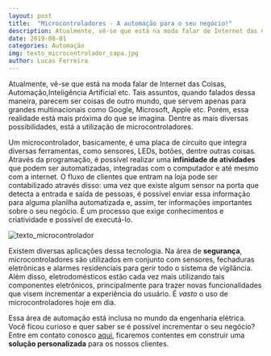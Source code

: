 ```yaml
---
layout: post
title:  "Microcontroladores - A automação para o seu negócio!"
description: Atualmente, vê-se que está na moda falar de Internet das Coisas, Automação [...]
date: 2019-08-01
categories: Automação
img: texto_microcontrolador_capa.jpg
author: Lucas Ferreira
---
```


Atualmente, vê-se que está na moda falar de Internet das Coisas, Automação,Inteligência Artificial etc. Tais assuntos, quando falados dessa maneira, parecem ser coisas de outro mundo, que servem apenas para grandes multinacionais como Google, Microsoft, Apple etc. Porém, essa realidade está mais próxima do que se imagina. Dentre as mais diversas possibilidades, está a utilização de microcontroladores.

Um microcontrolador, basicamente, é uma placa de circuito que integra diversas ferramentas, como sensores, LEDs, botões, dentre outras coisas. Através da programação, é possível realizar uma **infinidade de atividades** que podem ser automatizadas, integradas com o computador e até mesmo com a internet. O fluxo de clientes que entram na loja pode ser contabilizado através disso: uma vez que existe algum sensor na porta que detecta a entrada e saída de pessoas, é possível enviar essa informação para alguma planilha automatizada e, assim, ter informações importantes sobre o seu negócio. É um processo que exige conhecimentos e criatividade e possível de executá-lo.

![texto_microcontrolador](http://enetec.unb.br/blog/assets/images/texto_microcontrolador.jpg)

Existem diversas aplicações dessa tecnologia. Na área de **segurança**, microcontroladores são utilizados em conjunto com sensores, fechaduras eletrônicas e alarmes residenciais para gerir todo o sistema de vigilância. Além disso, eletrodomésticos estão cada vez mais utilizando tais componentes eletrônicos, principalmente para trazer novas funcionalidades que visem incrementar a experiência do usuário. É *vasto* o uso de microcontroladores hoje em dia.

Essa área de automação está inclusa no mundo da engenharia elétrica. Você ficou curioso e quer saber se é possível incrementar o seu negócio? Entre em contato conosco <a href="http://enetec.unb.br/#contact" target="_blank">aqui</a>, ficaremos contentes em construir uma **solução personalizada** para os nossos clientes.
